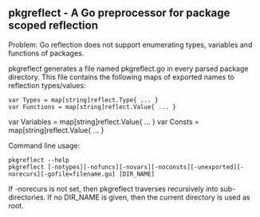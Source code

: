 ## pkgreflect - A Go preprocessor for package scoped reflection

Problem: Go reflection does not support enumerating types, variables and functions of packages.

pkgreflect generates a file named pkgreflect.go in every parsed package directory.
This file contains the following maps of exported names to reflection types/values:

	var Types = map[string]reflect.Type{ ... }
	var Functions = map[string]reflect.Value{ ... }
  var Variables = map[string]reflect.Value{ ... }
  var Consts = map[string]reflect.Value{ ... }

Command line usage:

	pkgreflect --help
	pkgreflect [-notypes][-nofuncs][-novars][-noconsts][-unexported][-norecurs][-gofile=filename.go] [DIR_NAME]

If -norecurs is not set, then pkgreflect traverses recursively into sub-directories.
If no DIR_NAME is given, then the current directory is used as root.
